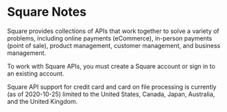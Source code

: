 # Square Notes

Square provides collections of APIs that work together to solve a variety of problems, including online payments (eCommerce), in-person payments (point of sale), product management, customer management, and business management.

To work with Square APIs, you must create a Square account or sign in to an existing account.

Square API support for credit card and card on file processing is currently (as of 2020-10-25) limited to the United States, Canada, Japan, Australia, and the United Kingdom.

